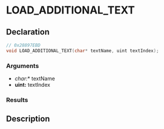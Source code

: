 # LOAD_ADDITIONAL_TEXT

## Declaration
```cpp
// 0x28897EBD
void LOAD_ADDITIONAL_TEXT(char* textName, uint textIndex);
```

### Arguments
- **char*:** textName
- **uint:** textIndex

### Results

## Description
